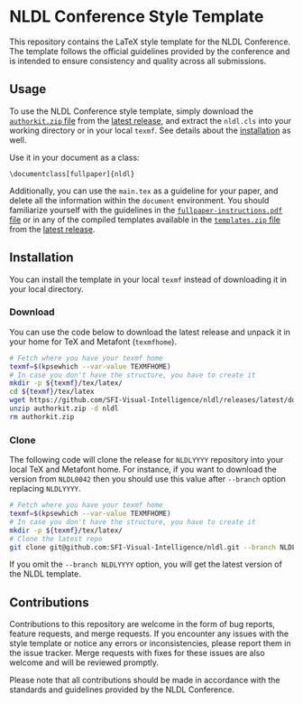 # NLDL Conference Style Template

This repository contains the LaTeX style template for the NLDL Conference. The template follows the official guidelines provided by the conference and is intended to ensure consistency and quality across all submissions.

## Usage

To use the NLDL Conference style template, simply download the [`authorkit.zip` file](https://github.com/SFI-Visual-Intelligence/nldl/releases/latest/download/authorkit.zip) from the [latest release](https://github.com/SFI-Visual-Intelligence/nldl/releases/latest), and extract the `nldl.cls` into your working directory or in your local `texmf`.  See details about the [installation](#installation) as well.

Use it in your document as a class:
```
\documentclass[fullpaper]{nldl}
```

Additionally, you can use the `main.tex` as a guideline for your paper, and delete all the information within the `document` environment.  You should familiarize yourself with the guidelines in the [`fullpaper-instructions.pdf` file](https://github.com/SFI-Visual-Intelligence/nldl/releases/latest/download/fullpaper-instructions.pdf) or in any of the compiled templates available  in the [`templates.zip` file](https://github.com/SFI-Visual-Intelligence/nldl/releases/latest/download/templates.zip) from the [latest release](https://github.com/SFI-Visual-Intelligence/nldl/releases/latest).

## Installation

You can install the template in your local `texmf` instead of downloading it in your local directory.

### Download

You can use the code below to download the latest release and unpack it in your home for TeX and Metafont (`texmfhome`).

```bash
# Fetch where you have your texmf home
texmf=$(kpsewhich --var-value TEXMFHOME)
# In case you don't have the structure, you have to create it
mkdir -p ${texmf}/tex/latex/
cd ${texmf}/tex/latex
wget https://github.com/SFI-Visual-Intelligence/nldl/releases/latest/download/authorkit.zip
unzip authorkit.zip -d nldl
rm authorkit.zip
```

### Clone

The following code will clone the release for `NLDLYYYY` repository into your local TeX and Metafont home.  For instance, if you want to download the version from `NLDL0042` then you should use this value after `--branch` option replacing `NLDLYYYY`. 

```bash
# Fetch where you have your texmf home
texmf=$(kpsewhich --var-value TEXMFHOME)
# In case you don't have the structure, you have to create it
mkdir -p ${texmf}/tex/latex/
# Clone the latest repo
git clone git@github.com:SFI-Visual-Intelligence/nldl.git --branch NLDLYYYY
```

If you omit the `--branch NLDLYYYY` option, you will get the latest version of the NLDL template.

## Contributions

Contributions to this repository are welcome in the form of bug reports, feature requests, and merge requests. If you encounter any issues with the style template or notice any errors or inconsistencies, please report them in the issue tracker. Merge requests with fixes for these issues are also welcome and will be reviewed promptly.

Please note that all contributions should be made in accordance with the standards and guidelines provided by the NLDL Conference.


